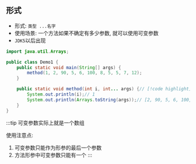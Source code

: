 ## 形式

- 形式: `类型 ...名字`
- 使用场景: 一个方法如果不确定有多少参数, 就可以使用可变参数
- `JDK5`以后出现

```java
import java.util.Arrays;

public class Demo1 {
    public static void main(String[] args) {
        method(1, 2, 90, 5, 6, 100, 8, 5, 5, 7, 12);
    }

    public static void method(int i, int... args) {// [!code highlight]
        System.out.println(i);// 1
        System.out.println(Arrays.toString(args));// [2, 90, 5, 6, 100, 8, 5, 5, 7, 12]
    }
}
```

:::tip
可变参数实际上就是一个数组

使用注意点:
1. 可变参数只能作为形参的最后一个参数
2. 方法形参中可变参数只能有一个
:::